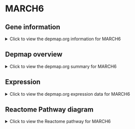 <h1>MARCH6</h1>

<h2>Gene information</h2>
<details>
  <summary>Click to view the depmap.org information for MARCH6</summary>
  <p><a href="https://depmap.org/portal/gene/MARCH6?tab=about" target="_BLANK">Open page in a new tab...</a></p>
  <iframe src="https://depmap.org/portal/gene/MARCH6?tab=about" style="border:none;width:100%;height:800px"></iframe>
</details>

<h2>Depmap overview</h2>
<details>
  <summary>Click to view the depmap.org summary for MARCH6</summary>
  <p><a href="https://depmap.org/portal/gene/MARCH6?tab=overview" target="_BLANK">Open page in a new tab...</a></p>
  <iframe src="https://depmap.org/portal/gene/MARCH6?tab=overview" style="border:none;width:100%;height:800px"></iframe>
</details>

<h2>Expression</h2>
<details>
  <summary>Click to view the depmap.org expression data for MARCH6</summary>
  <p><a href="https://depmap.org/portal/gene/MARCH6?tab=characterization" target="_BLANK">Open page in a new tab...</a></p>
  <iframe src="https://depmap.org/portal/gene/MARCH6?tab=characterization" style="border:none;width:100%;height:800px"></iframe>
</details>



<h2>Reactome Pathway diagram</h2>
<details>
  <summary>Click to view the Reactome pathway for MARCH6</summary>
  <p><a href="https://reactome.org/PathwayBrowser/#/R-HSA-901032" target="_BLANK">Open page in a new tab...</a></p>
  <p>ER Quality Control Compartment (ERQC)</p>
<iframe src="https://reactome.org/PathwayBrowser/#/R-HSA-901032" style="border:none;width:100%;height:800px"></iframe>
</details>



